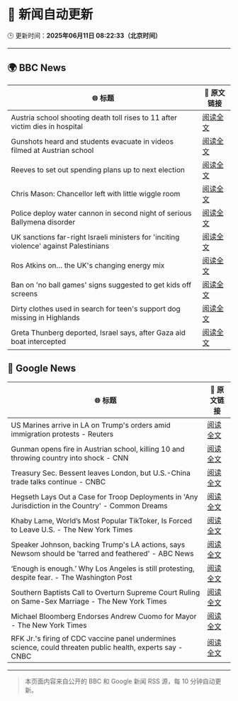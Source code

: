# 🧠 新闻自动更新

🕒 更新时间：**2025年06月11日 08:22:33（北京时间）**

---

## 🌍 BBC News

| 🌐 标题 | 🔗 原文链接 |
|--------|-------------|
| Austria school shooting death toll rises to 11 after victim dies in hospital | [阅读全文](https://www.bbc.com/news/articles/ced27g4e6xwo) |
| Gunshots heard and students evacuate in videos filmed at Austrian school | [阅读全文](https://www.bbc.com/news/videos/c9q0rewrv4ro) |
| Reeves to set out spending plans up to next election | [阅读全文](https://www.bbc.com/news/articles/cpvke7yzeyeo) |
| Chris Mason: Chancellor left with little wiggle room | [阅读全文](https://www.bbc.com/news/articles/c9q0rd1x5l5o) |
| Police deploy water cannon in second night of serious Ballymena disorder | [阅读全文](https://www.bbc.com/news/articles/c0k3le25r8ro) |
| UK sanctions far-right Israeli ministers for 'inciting violence' against Palestinians | [阅读全文](https://www.bbc.com/news/articles/c8xgk1ek19lo) |
| Ros Atkins on… the UK's changing energy mix | [阅读全文](https://www.bbc.com/news/videos/c5yxd7ry2n7o) |
| Ban on 'no ball games' signs suggested to get kids off screens | [阅读全文](https://www.bbc.com/news/articles/c39xegx41xko) |
| Dirty clothes used in search for teen's support dog missing in Highlands | [阅读全文](https://www.bbc.com/news/articles/cx27zw9pwggo) |
| Greta Thunberg deported, Israel says, after Gaza aid boat intercepted | [阅读全文](https://www.bbc.com/news/articles/c5y264x3nnno) |

## 📰 Google News

| 🌐 标题 | 🔗 原文链接 |
|--------|-------------|
| US Marines arrive in LA on Trump's orders amid immigration protests - Reuters | [阅读全文](https://news.google.com/rss/articles/CBMirwFBVV95cUxObXRCVlZXemc2aEp5T1gwNG1lbFk0bkpDWnFpYVdoUjFCNktHUmRsZGxGTDdGTGNDY2RwdjRuRFhHbnd0Uk12SDZ3NmVFdHQ1TEhaMkNpM0YwT2pheU1oZTU5LV9QR3NWQWUxdnA2UHRRSWxOaVU5MXZhZ0JtUXJtY01VNGxUYXlTazZxLVFTZ3dfQkswcnFDVnljTHFEWjR2aDhFZW9MdUJmNkc2LURR?oc=5) |
| Gunman opens fire in Austrian school, killing 10 and throwing country into shock - CNN | [阅读全文](https://news.google.com/rss/articles/CBMiiwFBVV95cUxNTDBpNDdWbzV5RjA5ZU9yZEozb3VUV1hDanluLU83aGJaODh6cnhtTEN1MTc3WUtHdzZqWDNqbVlWYllFNmw5aVNZWmdQMjF4alFhQ2w1UkRzd0FqTUlWRkRYb2VfRFNJRFVSSFd1bmxscjMzd0VZa2hhUnlqek13SUVzVTZZTjRacnpB?oc=5) |
| Treasury Sec. Bessent leaves London, but U.S.-China trade talks continue - CNBC | [阅读全文](https://news.google.com/rss/articles/CBMidEFVX3lxTE1CcUp0X1Y0eXZaeUJrT1RQbERrOTFsd2NrQ0FjTnBCUmdMT1BENHVrT0ZQdnZCcjJiV0R1Zm1yQVA0VEVyank4VGZGWVRGbFJaU1dqMnRTN2czcFNXc01SNVdueUlaMlpIU2RwaGxmTFZnWDJM0gF6QVVfeXFMTnBMZWpPdTlzbVBKUFZWVUtLaE9ORGEzU2lLbWNUYlFsVG9lMXZxZnluenZ5a3hjS0c3Tjg4MXg2NU42Z0Yydm1JbFpDcC1JWFY0eXVBdlpMYUd5RVZ3VzdKMUpwWUpDLVZ1dkkwNXZER29mVkVwLU45MlE?oc=5) |
| Hegseth Lays Out a Case for Troop Deployments in 'Any Jurisdiction in the Country' - Common Dreams | [阅读全文](https://news.google.com/rss/articles/CBMiZ0FVX3lxTFB2OWNCZmJFU2J1eVFrYWVVVnpRVW90WDBPczBLZlhqdlphOU9WY1gxazd1bkdEY19yV1VjWWQ4X2VieXljNzluWGpDYnFQSjI5UEZtV1lETVJWZ2wyUlJfc0Rzc2xtT2M?oc=5) |
| Khaby Lame, World’s Most Popular TikToker, Is Forced to Leave U.S. - The New York Times | [阅读全文](https://news.google.com/rss/articles/CBMijAFBVV95cUxQVjR4WUxjR2I4eFMwTWpDb1NldFZObkNaLVJ1cmU1cTFoMkZZeUFHOHgxQXU4cHVzTmdoRFJjQWJXck9ZV1AwNVVSam15d2JWMnA5b3BrTUdXQUkxZlFPWjVEdWhfZzk2NmhtbXdLelU5RGdPbGxXeUxIaU55SVdFTE5oVDFINzRORG5DLQ?oc=5) |
| Speaker Johnson, backing Trump's LA actions, says Newsom should be 'tarred and feathered' - ABC News | [阅读全文](https://news.google.com/rss/articles/CBMiqgFBVV95cUxQMjBSMDRvRHBQV1hCSUNtV201QnhMZjRKWnlEVG9rYTV2X3poRXkxY1FGS2dPMlRaUG5vQnNKSFpiNElaNnFzaWZlWXdtOGZqSzNobUw5TEtLYzNQSFltSGdYT1ZXcV9ycmQ1bXNxdVF5aWt4eEdmUENERlpmUkFnLVg0VUtEWEZQd0xGaE4tQ0JrcUFNbmQ0TElZcU5mWXd4NjhaajVfMEZRd9IBrwFBVV95cUxONWxkMElkeUFwX2RvTDFpT1pGR1pid1ZGdlU4aDlxWjBQNmNkZkNLS0pQdXk4YWg5RUh5RjVOemxlcXBndUg5WEcwYVJVNnJiY1VZOEZqSnRvaXE2NVJDZzJSaUEzeXlBaE1NdTBJS0k4MXFmT050NVVWRW1wd0F2VmpfYXJkRkk4R3QzZlhXb0JpMGU1OGE4RV9EQ2N6X090VmMyYkpFdUpLQVo0dDY4?oc=5) |
| ‘Enough is enough.’ Why Los Angeles is still protesting, despite fear. - The Washington Post | [阅读全文](https://news.google.com/rss/articles/CBMiggFBVV95cUxPQXRaUFFRNVUwQkxiS1hrTjZ2VDlPSXcyVi1laVRzSXZreFBzS0lCNE5EQ0R4MDlRNld6VFRTdEF4Y0VNUHpSYzZ4WEp5b3dHbXB0Umt3ZWJJOEFXdFZhMXlHU0ZqTUZHZjBjM1JXUXU5R0pRTzdubnl1SDAtaWJJRDJB?oc=5) |
| Southern Baptists Call to Overturn Supreme Court Ruling on Same-Sex Marriage - The New York Times | [阅读全文](https://news.google.com/rss/articles/CBMikgFBVV95cUxQNGY1TEdDRXBDZmMwam83dGNOVjNDM0otSFFucklEdml4V3dIdHhXcXREWUh5cEVYNkFYOGF4eVFjQklCWGhld0ZESjFkcGZsdk1TWmV2OUF6dk1WbFJXRWpSLXlib2hkRXAwMVNwZjVSbVEyemlVS1l3M0xELWlMcWVuZ05uN0RmMXRvSDFxUlBsZw?oc=5) |
| Michael Bloomberg Endorses Andrew Cuomo for Mayor - The New York Times | [阅读全文](https://news.google.com/rss/articles/CBMihgFBVV95cUxNNDREaEtrV1MzV3JSUVNnbDZSWlNRNEJNNXd0VTk3Mm5oOXRMU3JrTGZqMFdxZXRyN2s3clkyRHc4dVhrUjdxT1BlMlo0X1lGZEVhSTZJbEdZd204MnlHUnpoMWVCaGl3eERRYmtFZ2MwOHVuMXVPVkFicG9fR0FnVGViUWN0dw?oc=5) |
| RFK Jr.'s firing of CDC vaccine panel undermines science, could threaten public health, experts say - CNBC | [阅读全文](https://news.google.com/rss/articles/CBMif0FVX3lxTE52SWFGWGxnUkVXMS10MGI0WkdQSGM1OEpNd3B2d2lYR1BvSm1XOVNrbnFWamFpa3Y5YnliVGN6N29MYTB5S0RmWE5zX1RvWGdqYWJxZW94OW9ibDVSZ2dWZ3NLVHBGdFVSRzRPcTJXZEd3Q09TVjdPVDhOX0VTc2fSAYQBQVVfeXFMTmQ3OW5yeFBPMTdmMmcwQ05oa2ttdjNjYVZoQzhGdUUzV2ZENGNhNVA1a2xlbFh1QnQ5VllkMl9YRFhSeXJJMlZZdHFEdW1UaWNJMnk1LUN3RzFmYUh0ZkppVG1RZXBNTUpGMlNqN3dlV1JMeG9yb25uc09DVUN0Vm82b2Ex?oc=5) |

---
> 本页面内容来自公开的 BBC 和 Google 新闻 RSS 源，每 10 分钟自动更新。
